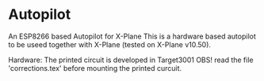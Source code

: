 # Autopilot
An ESP8266 based Autopilot for X-Plane
This is a hardware based autopilot to be useed together with X-Plane (tested on X-Plane v10.50).

Hardware:
The printed circuit is developed in Target3001
OBS! read the file 'corrections.tex' before mounting the printed curcuit.